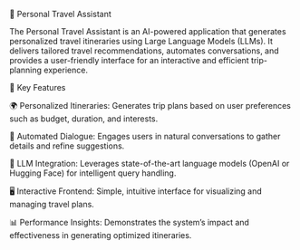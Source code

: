 🧳 Personal Travel Assistant

The Personal Travel Assistant is an AI-powered application that generates personalized travel itineraries using Large Language Models (LLMs). It delivers tailored travel recommendations, automates conversations, and provides a user-friendly interface for an interactive and efficient trip-planning experience.

🚀 Key Features

🌍 Personalized Itineraries: Generates trip plans based on user preferences such as budget, duration, and interests.

💬 Automated Dialogue: Engages users in natural conversations to gather details and refine suggestions.

🧠 LLM Integration: Leverages state-of-the-art language models (OpenAI or Hugging Face) for intelligent query handling.

🖥️ Interactive Frontend: Simple, intuitive interface for visualizing and managing travel plans.

📊 Performance Insights: Demonstrates the system’s impact and effectiveness in generating optimized itineraries.
